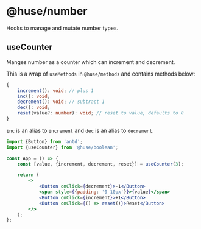 # @huse/number

Hooks to manage and mutate number types.

## useCounter

Manges number as a counter which can increment and decrement.

This is a wrap of `useMethods` in `@huse/methods` and contains methods below:

```typescript
{
    increment(): void; // plus 1
    inc(): void;
    decrement(): void; // subtract 1
    dec(): void;
    reset(value?: number): void; // reset to value, defaults to 0
}
```

`inc` is an alias to `increment` and `dec` is an alias to `decrement`.

```jsx
import {Button} from 'antd';
import {useCounter} from '@huse/boolean';

const App = () => {
    const [value, {increment, decrement, reset}] = useCounter(3);

    return (
        <>
            <Button onClick={decrement}>-1</Button>
            <span style={{padding: '0 10px'}}>{value}</span>
            <Button onClick={increment}>+1</Button>
            <Button onClick={() => reset()}>Reset</Button>
        </>
    );
};
```
